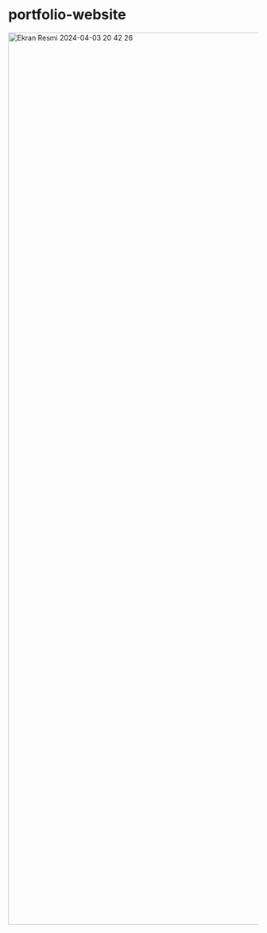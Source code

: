# portfolio-website

<img width="1792" alt="Ekran Resmi 2024-04-03 20 42 26" src="https://github.com/israfezaaglamis/portfolio-website/assets/77246450/1e432e11-3986-4e9c-9c38-81fbb13cbb92">
